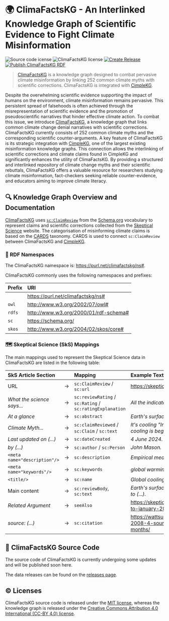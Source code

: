 # 🌍 ClimaFactsKG - An Interlinked Knowledge Graph of Scientific Evidence to Fight Climate Misinformation

![Source code icense](https://img.shields.io/badge/Source_code_license-MIT-blue.svg?style=flat)
![ClimaFactsKG license](https://img.shields.io/badge/ClimaFactsKG_license-CC%20BY%204.0-success.svg?style=flat)
[![Create Release](https://github.com/climatesense-project/climafacts-kg/actions/workflows/semantic-release.yml/badge.svg)](https://github.com/climatesense-project/climafacts-kg/actions/workflows/semantic-release.yml)
[![Publish ClimaFactsKG RDF](https://github.com/climatesense-project/climafacts-kg/actions/workflows/gh-pages-publish.yml/badge.svg)](https://github.com/climatesense-project/climafacts-kg/actions/workflows/gh-pages-publish.yml)

> [ClimaFactsKG](https://purl.net/climafactskg/ns) is a knowledge graph designed to combat pervasive climate misinformation by linking 252 common climate myths with scientific corrections.
> ClimaFactsKG is integrated with [CimpleKG](https://github.com/CIMPLE-project/knowledge-base).

Despite the overwhelming scientific evidence supporting the impact of humans on the environment, climate misinformation remains pervasive. This persistent spread of falsehoods is often achieved through the misrepresentation of scientific evidence and the promotion of pseudoscientific narratives that hinder effective climate action. To combat this issue, we introduce [ClimaFactsKG](https://purl.net/climafactskg/ns), a knowledge graph that links common climate change denial narratives with scientific corrections. ClimaFactsKG currently consists of 252 common climate myths and the corresponding scientific counter-arguments. A key feature of ClimaFactsKG is its strategic integration with [CimpleKG](https://github.com/CIMPLE-project/knowledge-base), one of the largest existing misinformation knowledge graphs. This connection allows the interlinking of scientific corrections and climate claims found in CimpleKG and significantly enhances the utility of ClimaFactsKG. By providing a structured and interlinked repository of climate change myths and their scientific rebuttals, ClimaFactsKG offers a valuable resource for researchers studying climate misinformation, fact-checkers seeking reliable counter-evidence, and educators aiming to improve climate literacy.

## 🔍 Knowledge Graph Overview and Documentation

[ClimaFactsKG](https://purl.net/climafactskg/ns) uses [`sc:ClaimReview`](https://schema.org/ClaimReview) from the [Schema.org](https://schema.org/) vocabulary to represent claims and scientific corrections collected from the [Skeptical Science](https://skepticalscience.com/) website.
The categorisation of misinforming climate claims is based on the [CARDS](https://cardsclimate.com/) taxonomy. CARDS is used to connect `sc:ClaimReview` between ClimaFactsKG and [CimpleKG](https://github.com/CIMPLE-project/knowledge-base).

### 🔗 RDF Namespaces
The ClimaFactsKG namespace is: https://purl.net/climafactskg/ns#.

ClimaFactsKG commonly uses the following namespaces and prefixes:

| Prefix   | URI                                     |
| :------- | :-------------------------------------- |
|          | <https://purl.net/climafactskg/ns#>     |
| `owl`    | <http://www.w3.org/2002/07/owl#>        |
| `rdfs`   | <http://www.w3.org/2000/01/rdf-schema#> |
| `sc`     | <https://schema.org/>                   |
| `skos`   | <http://www.w3.org/2004/02/skos/core#>  |


### 🗺️ Skeptical Science (SkS) Mappings

The main mappings used to represent the Skeptical Science data in ClimaFactsKG are listed in the following table:

| SkS Article Section            |       | Mapping                                                  | Example Text from SkS Article                                                                                        |
| :----------------------------- | :---- | :--------------------------------------------------------| :------------------------------------------------------------------------------------------------------------------- |
| URL                            | →     | `sc:ClaimReview` / `sc:url`                              | <https://skepticalscience.com/global-cooling.htm>                                                                    |
| *What the science says...*     | →     | `sc:reviewRating` / `sc:Rating` / `sc:ratingExplanation` | *All the indicators show that global warming is still happening.*                                                    |
| *At a glance*                  | →     | `sc:abstract`                                            | *Earth's surface, oceans and (...).*                                                                                 |
| *Climate Myth...*              | →     | `sc:claimReviewed` / `sc:Claim` / `sc:text`              | *It's cooling "In fact global warming has stopped and a cooling is beginning (...).*                                 |
| *Last updated on (...)*        | →     | `sc:dateCreated`                                         | *4 June 2024.*                                                                                                       |
| *by (...)*                     | →     | `sc:author` / `sc:Person`                                | *John Mason.*                                                                                                        |
| `<meta name="description"/>`   | →     | `sc:description`                                         | *Empirical measurements of (...).*                                                                                   |
| `<meta name="keywords"/>`      | →     | `sc:keywords`                                            | *global warming, skeptics, skepticism (...).*                                                                        |
| `<title/>`                     | →     | `sc:name`                                                | *Global cooling - Is global warming still happening?*                                                                |
| Main content                   | →     | `sc:reviewBody`, `sc:text`                               | *Earth's surface, oceans and atmosphere are all warming due to (...).*                                               |
| *Related Argument*             | →     | `seeAlso`                                                | <https://skepticalscience.com/global-cooling-january-2007-to-january-2008.htm>                                       |
| *source: (...)*                | →     | `sc:citation`                                            | <https://wattsupwiththat.wordpress.com/2008/02/19/january-2008-4-sources-say-globally-cooler-in-the-past-12-months/> |

## 🚧 ClimaFactsKG Source Code
The source code of ClimaFactsKG is currently undergoing some updates and will be published soon here.

The data releases can be found on the [releases page](https://github.com/climatesense-project/climafacts-kg/releases).

## ©️ Licenses
ClimaFactsKG source code is released under the [MIT license](https://opensource.org/license/mit), whereas the knowledge graph is released under the [Creative Commons Attribution 4.0 International (CC-BY 4.0) license](https://creativecommons.org/licenses/by/4.0/).
